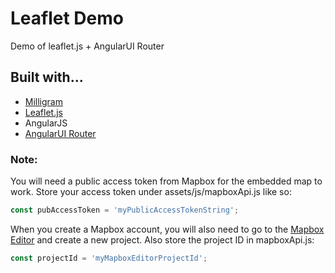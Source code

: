 # Leaflet Demo

Demo of leaflet.js + AngularUI Router

## Built with...
* [Milligram](https://milligram.github.io/)
* [Leaflet.js](http://leafletjs.com/)
* AngularJS
* [AngularUI Router](https://github.com/angular-ui/ui-router)

### Note:
You will need a public access token from Mapbox for the embedded map to work. Store your access token under assets/js/mapboxApi.js like so:
```javascript
const pubAccessToken = 'myPublicAccessTokenString';
```
When you create a Mapbox account, you will also need to go to the [Mapbox Editor](https://www.mapbox.com/studio/classic/projects/) and create a new project. Also store the project ID in mapboxApi.js:
```javascript
const projectId = 'myMapboxEditorProjectId';
```